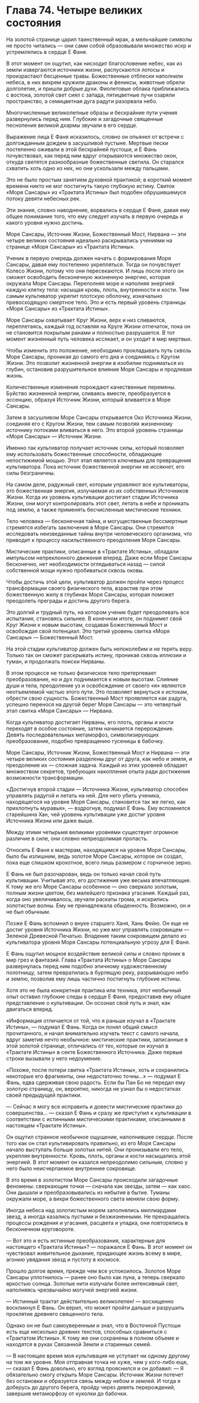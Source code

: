 # Глава 74. Четыре великих состояния


На золотой странице царил таинственный мрак, а мельчайшие символы не просто читались — они сами собой образовывали множество искр и устремлялись в сердце Е Фаня.

В этот момент он ощутил, как нисходит благословение небес, как из земли извергаются источники жизни, распускаются лотосы и произрастают бесценные травы. Божественные отблески наполнили небеса, в них вихрем кружили драконы и фениксы, животные обрели долголетие, и пришли добрые духи. Фиолетовые облака приближались с востока, золотой свет сиял с запада, пятицветные лучи озаряли пространство, а семицветная дуга радуги разорвала небо.

Многочисленные великолепные образы и бескрайние пути учения развернулись перед ним. Глубокие и загадочные священные песнопения великой дхармы звучали в его сердце.

Выражение лица Е Фаня исказилось, словно он опьянел от встречи с долгожданным дождем в засушливой пустыне. Мертвые пески постепенно оживали в этой бескрайней пустоши, и Е Фань почувствовал, как перед ним вдруг открываются множество окон, откуда светятся разнообразные божественные светила. Он старался схватить хоть одно из них, но они ускользали между пальцами.

Это не было простым занятием духовной практикой; в короткий момент времени никто не мог постигнуть такую глубокую истину. Свиток «Моря Сансары» из «Трактата Истины» был подобен обрушившемуся потоку девяти небесных рек.

Эти знания, словно наводнение, ворвались в сердце Е Фаня, давая ему общее понимание того, что ему следует изучать в первую очередь и какого уровня нужно достичь.

Море Сансары, Источник Жизни, Божественный Мост, Нирвана — эти четыре великих состояния идеально раскрывались учениями на странице «Моря Сансары» из «Трактата Истины».

Ученик в первую очередь должен начать с формирования Моря Сансары, давая ему постепенно укрепляться. Тогда он почувствует Колесо Жизни, потому что они пересекаются. И лишь после этого он сможет освободить бесконечную жизненную энергию, которая окружала Море Сансары. Переполняя море и наполняя энергией каждую клетку тела: насыщая кровь, плоть, внутренности и кости. Тем самым культиватор укрепит плотскую оболочку, изначально превосходящую смертное тело. Это и есть первый уровень страницы «Моря Сансары» из «Трактата Истины».

Море Сансары охватывает Круг Жизни, верх и низ сливаются, переплетаясь, каждый год оставляя на Круге Жизни отпечаток, пока он не становится покрытым ранами и полностью разрушается. В тот момент жизненный путь человека иссякает, и он уходит в мир мертвых.

Чтобы изменить это положение, необходимо прокладывать путь сквозь Море Сансары, проникая до самого его дна и соединяясь с Кругом Жизни. Это позволит жизненной энергии в изобилии подниматься из глубин, остановив разрушительное влияние Моря Сансары и продлевая жизнь.

Количественные изменения порождают качественные перемены. Буйство жизненной энергии, сливаясь вместе, преобразуется в эссенцию, образуя Источник Жизни, который вливается в Море Сансары.

Затем в засушливом Море Сансары открывается Око Источника Жизни, соединяя его с Кругом Жизни, тем самым позволяя жизненному источнику потоками вливаться в него. Это второй уровень страницы «Моря Сансары» — Источник Жизни.

Именно так культиватор получает источник силы, который позволяет ему использовать божественные способности, обладающие непостижимой мощью. Этот этап является ключевым для превращения культиватора. Пока источник божественной энергии не иссякнет, его силы безграничны.

На самом деле, радужный свет, которым управляют все культиваторы, это божественная энергия, излучаемая из их собственных Источников Жизни. Когда их уровень культивации достигает стадии Источника Жизни, они могут контролировать этот свет, летать в небе и проникать под землю, а также применять бесчисленные мистические техники.

Тело человека — бесконечная тайна, и могущественные бессмертные стремятся избегать заключения в Море Сансары. Они стремятся исследовать неизведанные тайны внутри человеческого организма, что приводит к процессу насильственного преодоления Моря Сансары.

Мистические практики, описанные в «Трактате Истины», обладали импульсом непреклонного движения вперед. Даже если Море Сансары бесконечно, нет необходимости оглядываться назад — силой собственной мощи нужно пробиваться сквозь оковы.

Чтобы достичь этой цели, культиватор должен пройти через процесс трансформации своего физического тела, взрастив при этом божественную жилу в глубинах Моря Сансары, которая поможет преодолеть преграды и достичь другого берега.

Это долгий и трудный путь, на котором ученик будет преодолевать все испытания, становясь сильнее. В конечном итоге, он поднимет свой Круг Жизни к новым высотам, создавая Божественный Мост и освобождая свой потенциал. Это третий уровень свитка «Моря Сансары» — Божественный Мост.

На этой стадии культиватор должен быть непоколебим и не терять веру. Только так он сможет раскрывать истину, проникая сквозь иллюзии и туман, и продолжать поиски Нирваны.

В этом процессе не только физическое тело претерпевает преобразование, но и дух поднимается к новым высотам. Слияние души и тела, преодоление уз и освобождение от своего «я» являются неотъемлемой частью этого пути. Это позволяет вернуться к истокам, обрести свою сущность. Божественный Мост проявляется как радуга, успешно перенося на другой берег Моря Сансары — это четвертый этап свитка «Моря Сансары» — Нирвана.

Когда культиватор достигает Нирваны, его плоть, органы и кости переходят в особое состояние, затем начинается перерождение. Девять последовательных метаморфоз, символизирующих преобразование, подобно превращению гусеницы в бабочку.

Море Сансары, Источник Жизни, Божественный Мост и Нирвана — эти четыре великих состояния разделены друг от друга, как небо и земля, и преодоление их — сложная задача. Каждый из этих уровней обладает множеством секретов, требующих накопления опыта ради достижения возможности трансформации.

«Достигнув второй стадии — Источника Жизни, культиватор способен управлять радугой и летать на ней. Для него убить ученика, находящегося на уровне Моря Сансары, становится так же легко, как прихлопнуть муравья», — вздрогнув, подумал Е Фань. Ему вспомнился старейшина Хан, чей уровень культивации уже достиг уровня Источника Жизни или даже выше.

Между этими четырьмя великими уровнями существует огромное различие в силе, они словно непреодолимая пропасть.

Относить Е Фаня к мастерам, находящимся на уровне Моря Сансары, было бы излишним, ведь золотое Море Сансары, которое он создал, пока еще слишком крохотное, всего лишь размером с горчичное зерно.

Е Фань не был разочарован, ведь он только начал свой путь культивации. Учитывая это, его достижения уже весьма впечатляющие. К тому же его Море Сансары особенное — оно сверкало золотым, полным жизни цветом, без малейшего признака угасания. Каждый раз, когда оно увеличивалось, звучали раскаты грома, и искрились золотистые волны. Ему не принадлежала обыденность. Возможно, он и не был обычным.

Позже Е Фань вспомнил о внуке старшего Ханя, Хань Фейю. Он еще не достиг уровня Источника Жизни, но уже мог управлять сокровищем — Зеленой Древесной Печатью. Владение таким сокровищем делало из культиватора уровня Моря Сансары потенциальную угрозу для Е Фаня.

Е Фань ощутил мощное воздействие великой силы и словно проник в мир грез и фантазий. Глава «Трактата Истины» о Море Сансары развернулась перед ним подобно эпичному художественному полотнищу, затем превратилась в бурлящую реку, разрывающую небо и землю, позволив ему лишь частично постигнуть глубокие истины.

Хотя это не была конкретная практика или техника, этот необычный опыт оставил глубокие следы в сердце Е Фаня, предоставив ему общее представление о культивации. Он осознал свой путь и знал, как двигаться вперед.

«Информация отличается от той, что я раньше изучал в «Трактате Истины», — подумал Е Фань. Когда он понял общий смысл прочитанного, и начал внимательно изучать текст с самого начала, вдруг заметив нечто необычное: мистические практики, записанные в этой золотой странице, отличались от тех, которые он изучал в «Трактате Истины» в секте Божественного Источника. Даже первые строки вызывали у него недоумение.

«Похоже, после потери свитка «Трактата Истины», хоть и сохранились некоторые его фрагменты, они недостаточно точны…» — подумал Е Фань, едва сдерживая свою радость. Если бы Пан Бо не передал ему золотую страницу, он, вероятно, никогда не узнал бы о недостатках своей предыдущей практики.

— Сейчас я могу все исправить и довести мистические практики до совершенства… — сказал Е Фань и сразу же приступил к культивации в соответствии с истинными мистическими практиками, описанными в настоящем «Трактате Истины».

Он ощутил странное необычное ощущение, наполнившее сердце. После того как он стал культивировать правильно, из его Моря Сансары начало выступать больше золотых нитей. Они пронизывали его тело, укрепляя внутренности. Кровь, плоть, органы и кости насыщались этой энергией. В этот момент он казался непреодолимо сильным, словно у него было неисчерпаемое внутреннее сокровище.

В это время в золотистом Море Сансары происходили загадочные феномены: сверкающие точки — сначала как звезды, затем — как хаос. Они дышали и преобразовывались из небытия в бытие. Туманы окружали море, а вихри божественного света меняли свою форму.

Иногда небеса над золотистым морем заполнялись миллиардами звезд, а иногда казались пустыми и безжизненными. Не прекращались процессы рождения и угасания, расцвета и упадка, они повторялись в бесконечном круговороте.

— Вот это и есть истинные преобразования, характерные для настоящего «Трактата Истины»? — поражался Е Фань. В этот момент он чувствовал живительное дыхание, придающее жизнь всему в мире, агонию увядания звезд и пустоту в космосе.

Прошло долгое время, прежде чем все успокоилось. Золотое Море Сансары уплотнилось — ранее оно было как луна, а теперь сверкало яркостью солнца. Золотые нити излучали более интенсивный свет, наполняясь чрезвычайно могучей энергией жизни.

— Истинный трактат действительно великолепен! — восхищенно воскликнул Е Фань. Он верил, что может пройти дальше и разрушить проклятие древнего священного тела.

Однако он не был самоуверенным и знал, что в Восточной Пустоши есть еще несколько древних текстов, способных сравниться с «Трактатом Истины». К тому же они сохранены в полном объеме и находятся в руках Связанной Земли и старинных семей.

— В настоящее время моя культивация не уступает ни одному другому на том же уровне. Моя отправная точка не хуже, чем у кого-либо еще, — сказал Е Фань довольно, его взгляд прояснился и он добавил: — Я обязательно смогу открыть Море Сансары. Источник Жизни потечет без остановки и образуется связь между небом и землей. И тогда я доберусь до другого берега, пройду через девять перерождений, завершив метаморфозу от куколки до бабочки.